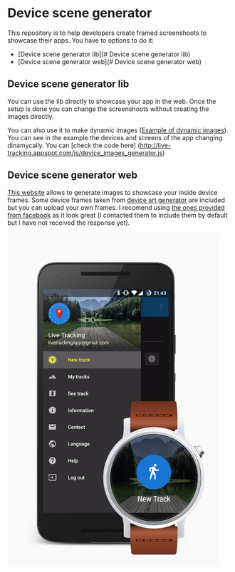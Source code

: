 # Device scene generator

This repository is to help developers create framed screenshoots to showcase their apps. You have to options to do it:
 - [Device scene generator lib](# Device scene generator lib)
 - [Device scene generator web](# Device scene generator web)
 
## Device scene generator lib

You can use the lib directly to showcase your app in the web. Once the setup is done you can change the screenshoots without creating the images directly. 

You can also use it to make dynamic images ([Example of dynamic images](http://live-tracking.appspot.com/en/index.jsp)). You can see in the example the devices and screens of the app changing dinamycally. You can [check the code here] (http://live-tracking.appspot.com/js/device_images_generator.js) 

## Device scene generator web

[This website](http://9and3r.github.io/device_scene_generator/device_scene_generator/device_scene_editor.html) allows to generate images to showcase your inside device frames. Some device frames taken from [device art generator](https://developer.android.com/distribute/tools/promote/device-art.html) are included but you can upload your own frames. I recomend using [the ones provided from facebook](http://facebook.design/devices) as it look great (I contacted them to include them by default but I have not received the response yet).

![Generated image example](/examples/img/example_image.png)


